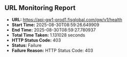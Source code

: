 ## URL Monitoring Report

- **URL:** https://api-gw1-prod1.fisglobal.com/gw/v1/health
- **Start Time:** 2025-08-30T08:59:26.649909
- **End Time:** 2025-08-30T08:59:27.780937
- **Total Time Taken:** 1.131028 seconds
- **HTTP Status Code:** 403
- **Status:** Failure
- **Failure Reason:** HTTP Status Code: 403
